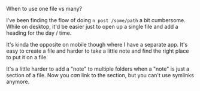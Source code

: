 When to use one file vs many?

I've been finding the flow of doing `n post /some/path` a bit cumbersome. While on desktop, it'd be easier just to open up a single file and add a heading for the day / time.

It's kinda the opposite on mobile though where I have a separate app. It's easy to create a file and harder to take a little note and find the right place to put it on a file.

It's a little harder to add a "note" to multiple folders when a "note" is just a section of a file. Now you *can* link to the section, but you can't use symlinks anymore. 